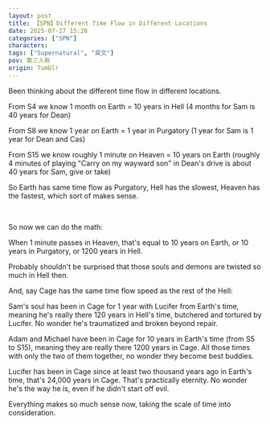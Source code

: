 ```yaml
---
layout: post
title: 【SPN】Different Time Flow in Different Locations
date: 2025-07-27 15:28
categories: ["SPN"]
characters: 
tags: ["Supernatural", "英文"]
pov: 第三人称
origin: Tumblr
---
```


Been thinking about the different time flow in different locations.

From S4 we know 1 month on Earth = 10 years in Hell (4 months for Sam is 40 years for Dean)

From S8 we know 1 year on Earth = 1 year in Purgatory (1 year for Sam is 1 year for Dean and Cas)

From S15 we know roughly 1 minute on Heaven = 10 years on Earth (roughly 4 minutes of playing "Carry on my wayward son" in Dean's drive is about 40 years for Sam, give or take)

So Earth has same time flow as Purgatory, Hell has the slowest, Heaven has the fastest, which sort of makes sense.

<br>

So now we can do the math:

When 1 minute passes in Heaven, that's equal to 10 years on Earth, or 10 years in Purgatory, or 1200 years in Hell.

Probably shouldn't be surprised that those souls and demons are twisted so much in Hell then.

And, say Cage has the same time flow speed as the rest of the Hell:

Sam's soul has been in Cage for 1 year with Lucifer from Earth's time, meaning he's really there 120 years in Hell's time, butchered and tortured by Lucifer. No wonder he's traumatized and broken beyond repair.

Adam and Michael have been in Cage for 10 years in Earth's time (from S5 to S15), meaning they are really there 1200 years in Cage. All those times with only the two of them together, no wonder they become best buddies.

Lucifer has been in Cage since at least two thousand years ago in Earth's time, that's 24,000 years in Cage. That's practically eternity. No wonder he's the way he is, even if he didn't start off evil.

Everything makes so much sense now, taking the scale of time into consideration.
